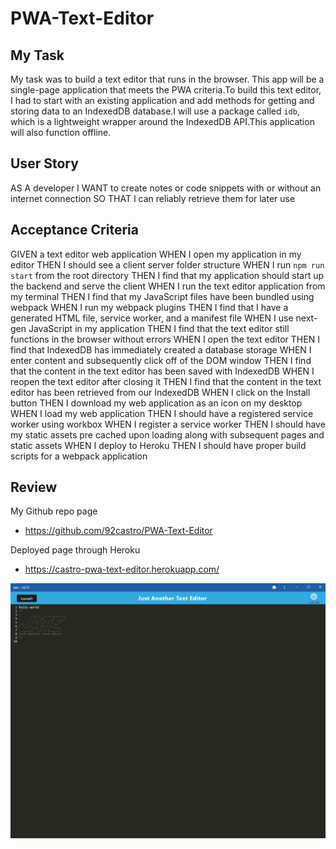 # PWA-Text-Editor

## My Task

My task was to build a text editor that runs in the browser. This app will be a single-page application that meets the PWA criteria.To build this text editor, I had to start with an existing application and add methods for getting and storing data to an IndexedDB database.I will use a package called `idb`, which is a lightweight wrapper around the IndexedDB API.This application will also function offline.

## User Story

AS A developer
I WANT to create notes or code snippets with or without an internet connection
SO THAT I can reliably retrieve them for later use

## Acceptance Criteria

GIVEN a text editor web application
WHEN I open my application in my editor
THEN I should see a client server folder structure
WHEN I run `npm run start` from the root directory
THEN I find that my application should start up the backend and serve the client
WHEN I run the text editor application from my terminal
THEN I find that my JavaScript files have been bundled using webpack
WHEN I run my webpack plugins
THEN I find that I have a generated HTML file, service worker, and a manifest file
WHEN I use next-gen JavaScript in my application
THEN I find that the text editor still functions in the browser without errors
WHEN I open the text editor
THEN I find that IndexedDB has immediately created a database storage
WHEN I enter content and subsequently click off of the DOM window
THEN I find that the content in the text editor has been saved with IndexedDB
WHEN I reopen the text editor after closing it
THEN I find that the content in the text editor has been retrieved from our IndexedDB
WHEN I click on the Install button
THEN I download my web application as an icon on my desktop
WHEN I load my web application
THEN I should have a registered service worker using workbox
WHEN I register a service worker
THEN I should have my static assets pre cached upon loading along with subsequent pages and static assets
WHEN I deploy to Heroku
THEN I should have proper build scripts for a webpack application

## Review

My Github repo page

- https://github.com/92castro/PWA-Text-Editor

Deployed page through Heroku

- https://castro-pwa-text-editor.herokuapp.com/

![screenshot of my project](/Assets/jatetext.PNG)
